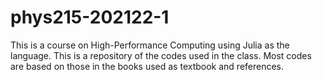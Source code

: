 # phys215-202122-1
This is a course on High-Performance Computing using Julia as the language. This is a repository of the codes used in the class. Most codes are based on those in the books used as textbook and references.
